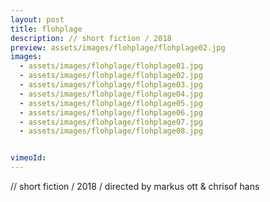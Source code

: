 ```yaml
---
layout: post
title: flohplage
description: // short fiction / 2018
preview: assets/images/flohplage/flohplage02.jpg
images:
  - assets/images/flohplage/flohplage01.jpg
  - assets/images/flohplage/flohplage02.jpg
  - assets/images/flohplage/flohplage03.jpg
  - assets/images/flohplage/flohplage04.jpg
  - assets/images/flohplage/flohplage05.jpg
  - assets/images/flohplage/flohplage06.jpg
  - assets/images/flohplage/flohplage07.jpg
  - assets/images/flohplage/flohplage08.jpg


vimeoId: 
---
```


// short fiction / 2018
/ directed by markus ott & chrisof hans

